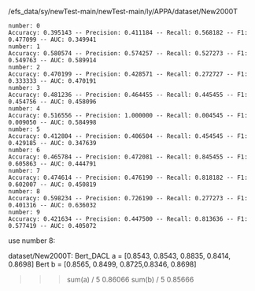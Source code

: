 
/efs_data/sy/newTest-main/newTest-main/ly/APPA/dataset/New2000T
```
number: 0
Accuracy: 0.395143 -- Precision: 0.411184 -- Recall: 0.568182 -- F1: 0.477099 -- AUC: 0.349941
number: 1
Accuracy: 0.580574 -- Precision: 0.574257 -- Recall: 0.527273 -- F1: 0.549763 -- AUC: 0.589914
number: 2
Accuracy: 0.470199 -- Precision: 0.428571 -- Recall: 0.272727 -- F1: 0.333333 -- AUC: 0.470191
number: 3
Accuracy: 0.481236 -- Precision: 0.464455 -- Recall: 0.445455 -- F1: 0.454756 -- AUC: 0.458096
number: 4
Accuracy: 0.516556 -- Precision: 1.000000 -- Recall: 0.004545 -- F1: 0.009050 -- AUC: 0.584998
number: 5
Accuracy: 0.412804 -- Precision: 0.406504 -- Recall: 0.454545 -- F1: 0.429185 -- AUC: 0.347639
number: 6
Accuracy: 0.465784 -- Precision: 0.472081 -- Recall: 0.845455 -- F1: 0.605863 -- AUC: 0.444791
number: 7
Accuracy: 0.474614 -- Precision: 0.476190 -- Recall: 0.818182 -- F1: 0.602007 -- AUC: 0.450819
number: 8
Accuracy: 0.598234 -- Precision: 0.726190 -- Recall: 0.277273 -- F1: 0.401316 -- AUC: 0.636032
number: 9
Accuracy: 0.421634 -- Precision: 0.447500 -- Recall: 0.813636 -- F1: 0.577419 -- AUC: 0.405072
```

use number 8:

dataset/New2000T:
Bert_DACL
a = [0.8543, 0.8543, 0.8835, 0.8414, 0.8698]
Bert
b = [0.8565, 0.8499, 0.8725,0.8346, 0.8698]

>>> sum(a) / 5
0.86066
>>> sum(b) / 5
0.85666
